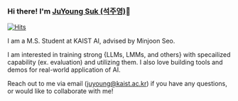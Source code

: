 ### Hi there! I'm [JuYoung Suk (석주영)](https://scottsuk0306.github.io/about)👋

[![Hits](https://hits.seeyoufarm.com/api/count/incr/badge.svg?url=https%3A%2F%2Fgithub.com%2Fscottsuk0306)](https://github.com/scottsuk0306)

I am a M.S. Student at KAIST AI, advised by Minjoon Seo.

I am interested in training strong {LLMs, LMMs, and others} with specailized capability (ex. evaluation) and utilizing them. I also love building tools and demos for real-world application of AI. 

Reach out to me via email (juyoung@kaist.ac.kr) if you have any questions, or would like to collaborate with me!

